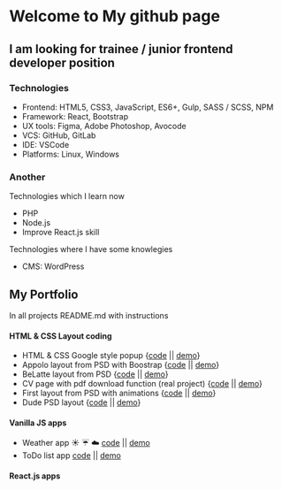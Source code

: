 Welcome to My github page
==================

## I am looking for trainee / junior frontend developer position

### Technologies
- Frontend: HTML5, CSS3, JavaScript, ES6+, Gulp, SASS / SCSS, NPM
- Framework: React, Bootstrap
- UX tools: Figma, Adobe Photoshop, Avocode
- VCS: GitHub, GitLab
- IDE: VSCode
- Platforms: Linux, Windows

### Another 
Technologies which I learn now
- PHP
- Node.js
- Improve React.js skill

Technologies where I have some knowlegies
- CMS: WordPress

## My Portfolio

In all projects README.md with instructions

#### HTML & CSS Layout coding
- HTML & CSS Google style popup
{[code](https://github.com/master-bogdan/html-css-popup) || [demo](https://master-bogdan.github.io/html-css-popup/)}
- Appolo layout from PSD with Boostrap
{[code](https://github.com/master-bogdan/apollo-bootstrap-project) || [demo](https://master-bogdan.github.io/apollo-bootstrap-project/)}
- BeLatte layout from PSD
{[code](https://github.com/master-bogdan/belatte) || [demo](https://master-bogdan.github.io/belatte/)}
- CV page with pdf download function (real project)
{[code](https://github.com/master-bogdan/Irina-resume) || [demo](https://master-bogdan.github.io/Irina-resume/)}
- First layout from PSD with animations
{[code](https://github.com/master-bogdan/first-work) || [demo](https://master-bogdan.github.io/first-work/)}
- Dude PSD layout
{[code](https://github.com/master-bogdan/second-work) || [demo](https://master-bogdan.github.io/second-work/)}

#### Vanilla JS apps
- Weather app :sunny: :umbrella: :cloud:
[code](https://github.com/master-bogdan/weather-app) || [demo](https://master-bogdan.github.io/weather-app/)
- ToDo list app
[code](https://github.com/master-bogdan/js-todo-list) || [demo](https://master-bogdan.github.io/js-todo-list/)


#### React.js apps
